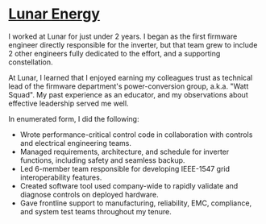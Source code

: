 # [Lunar Energy][1]

I worked at Lunar for just under 2 years.  I began as the first firmware engineer directly responsible for the inverter, but that team grew to include 2 other engineers fully dedicated to the effort, and a supporting constellation. 

At Lunar, I learned that I enjoyed earning my colleagues trust as technical lead of the firmware department's power-conversion group, a.k.a. "Watt Squad".  My past experience as an educator, and my observations about effective leadership served me well.

In enumerated form, I did the following:
- Wrote performance-critical control code in collaboration with controls and electrical engineering teams.
- Managed requirements, architecture, and schedule for inverter functions, including safety and seamless backup.
- Led 6-member team responsible for developing IEEE-1547 grid interoperability features.
- Created software tool used company-wide to rapidly validate and diagnose controls on deployed hardware.
- Gave frontline support to manufacturing, reliability, EMC,  compliance, and system test teams throughout my tenure. 

[1]: https://www.lunarenergy.com/